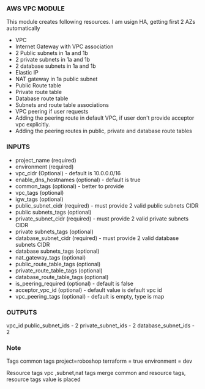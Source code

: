 
### AWS VPC MODULE 
This module creates following resources. I am usign HA, getting first 2 AZs automatically
* VPC
* Internet Gateway with VPC association
* 2 Public subnets in 1a and 1b
* 2 private subnets in 1a and 1b
* 2 database subnets in 1a and 1b
* Elastic IP
* NAT gateway in 1a public subnet
* Public Route table
* Private route table
* Database route table
* Subnets and route table associations
* VPC peering if user requests
* Adding the peering route in default VPC, if user don't provide acceptor vpc explicitly.
* Adding the peering routes in public, private and database route tables



### INPUTS 
* project_name (required)
* environment (required)
* vpc_cidr (Optional) - default is 10.0.0.0/16
* enable_dns_hostnames (optional) - default is true
* common_tags (optional) - better to provide
* vpc_tags (optional) 
* igw_tags (optional)
* public_subnet_cidr (required) - must provide 2 valid public subnets CIDR
* public subnets_tags (optional)
* private_subnet_cidr (required) - must provide 2 valid private subnets CIDR
* private subnets_tags (optional)
* database_subnet_cidr (required) - must provide 2 valid database subnets CIDR
* database subnets_tags (optional)
* nat_gateway_tags (optional)
* public_route_table_tags (optional)
* private_route_table_tags (optional)
* database_route_table_tags (optional)
* is_peering_required (optional) - default is false
* acceptor_vpc_id (optional) - default value is default vpc id
* vpc_peering_tags (optional) - default is empty, type is map


### OUTPUTS 
vpc_id
public_subnet_ids - 2 
private_subnet_ids - 2
database_subnet_ids - 2



### Note
Tags
common tags 
project=roboshop
terraform = true
environment = dev

Resource tags
vpc ,subnet,nat tags
merge common and resource tags, resource tags value is placed
